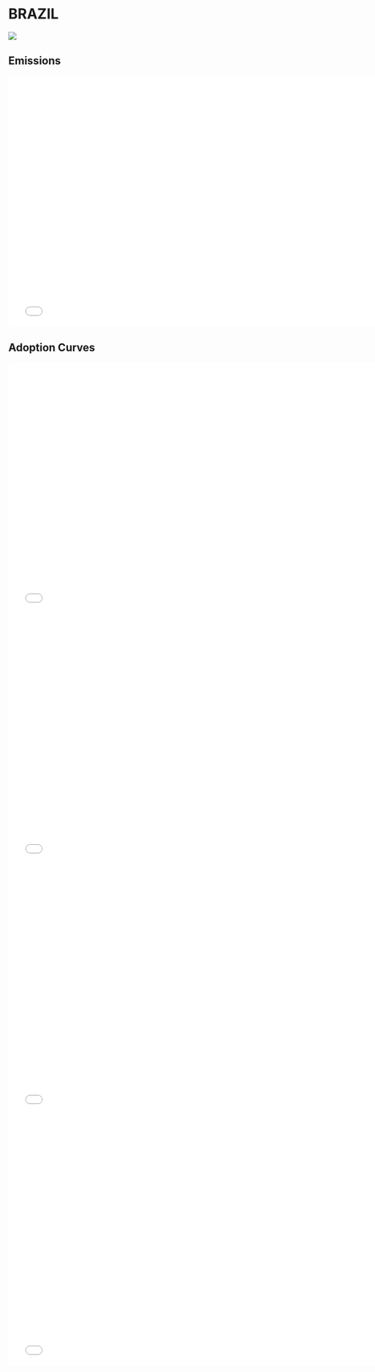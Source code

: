 



# BRAZIL 
  
![](../region%20maps/BRAZIL.png)  
  
  

## Emissions
<iframe id='igraph' scrolling='no' style='border:none' seamless='seamless' src= "mwedges-pathway-BRAZIL-daurafw.html" height='500' width='150%'></iframe>  
  

## Adoption Curves
<iframe id='igraph' scrolling='no' style='border:none' seamless='seamless' src= "scurves-BRAZIL-pathway-daurafw.html" height='500' width='150%'></iframe>  
<iframe id='igraph' scrolling='no' style='border:none' seamless='seamless' src= "scurvessub-BRAZIL-Industry-pathway.html" height='500' width='150%'></iframe>  
<iframe id='igraph' scrolling='no' style='border:none' seamless='seamless' src= "scurvessub-BRAZIL-RegenerativeAgriculture-pathway.html" height='500' width='150%'></iframe>  
<iframe id='igraph' scrolling='no' style='border:none' seamless='seamless' src= "scurvessub-BRAZIL-Forests&Wetlands-pathway.html" height='500' width='150%'></iframe>  
